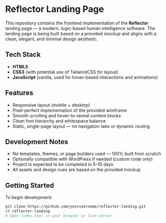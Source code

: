 # Reflector Landing Page

This repository contains the frontend implementation of the **Reflector** landing page — a modern, logic-based human intelligence software. The landing page is being built based on a provided mockup and aligns with a clean, elegant, and minimal design aesthetic.

## Tech Stack

- **HTML5**
- **CSS3** (with potential use of TailwindCSS for layout)
- **JavaScript** (vanilla, used for hover-based interactions and animations)

## Features

- Responsive layout (mobile + desktop)
- Pixel-perfect implementation of the provided wireframe
- Smooth scrolling and hover-to-reveal content blocks
- Clean font hierarchy and whitespace balance
- Static, single-page layout — no navigation tabs or dynamic routing

## Development Notes

- No templates, themes, or page builders used — 100% built from scratch
- Optionally compatible with WordPress if needed (custom code only)
- Project is expected to be completed in 5–10 days
- All assets and design cues are based on the provided mockup

## Getting Started

To begin development:

```bash
git clone https://github.com/yourusername/reflector-landing.git
cd reflector-landing
# Open index.html in your browser or live-server
